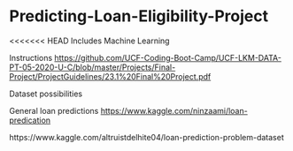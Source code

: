 # Predicting-Loan-Eligibility-Project
<<<<<<< HEAD
Includes Machine Learning



Instructions
https://github.com/UCF-Coding-Boot-Camp/UCF-LKM-DATA-PT-05-2020-U-C/blob/master/Projects/Final-Project/ProjectGuidelines/23.1%20Final%20Project.pdf

Dataset possibilities

General loan predictions
https://www.kaggle.com/ninzaami/loan-predication
<p>    </p>
https://www.kaggle.com/altruistdelhite04/loan-prediction-problem-dataset



